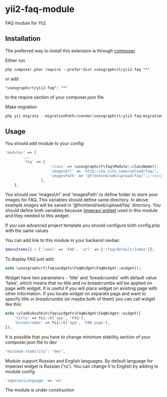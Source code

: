 # yii2-faq-module
FAQ module for Yii2

## Installation

The preferred way to install this extension is through [composer](http://getcomposer.org/download/).

Either run

```
php composer.phar require --prefer-dist usesgraphcrt/yii2-faq "*"
```

or add

```
"usesgraphcrt/yii2-faq": "*"
```

to the require section of your composer.json file.

Make migration
```php
php yii migrate --migrationPath=@vendor/usesgraphcrt/yii2-faq/migrations/
```

## Usage

You should add module to your config:

```php
'modules' => [
        ...
        'faq' => [
                    'class' => \usesgraphcrt\faq\Module::className(),
                    'imagesUrl' => 'http://my_site_name/upload/faq/',
                    'imagesPath' => '@frontend/web/upload/faq/',//realpath(__DIR__.'/../../frontend/web/upload/faq/')
                ],
    ],
```
You should use 'imagesUrl' and 'imagesPath' to define folder to store your images for FAQ.
This variables should define same directory.
In above example images will be saved in '@frontend/web/upload/faq' directory.
You should define both variables because [Imperavi widget](https://github.com/vova07/yii2-imperavi-widget)
used in this module and they needed to this widget.

If you use advanced project template you should configure both config.php
with the same values

You can add link to this module in your backend navbar:
```php
$menuItems[] = ['label' => 'FAQ', 'url' => ['/faq/default/index']];
```
 
To display FAQ just add:
```php
echo \usesgraphcrt\faq\widgets\FaqWidget\FaqWidget::widget();
```
Widget have two parameters - 'title' and 'breadcrumbs' with default value 'false',
which means that no title and no breadcrumbs will be applied on page with widget.
It is useful if you will place widget on existing page with other information.
If you locate widget on separate page and want to specify title or breadcrumbs
(or maybe both of them) you can call widget like this:
```php
echo \vladkukushkin\faq\widgets\FaqWidget\FaqWidget::widget([
    'title' => Yii::t('app', 'FAQ'),
    'breadcrumbs' => Yii::t('app', 'FAQ page'),
]);
```

It is possible that you have to change minimum stability section of your 
composer.json file to dev
```php
"minimum-stability": "dev",
```

Module support Russian and English languages.
By default language for Imperavi widget is Russian ('ru').
You can change it to English by adding to module config
```php
'imperaviLanguage' => 'en'
```

The module is under construction

